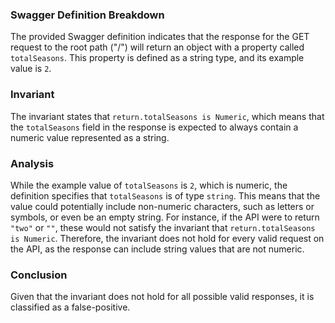 ### Swagger Definition Breakdown
The provided Swagger definition indicates that the response for the GET request to the root path ("/") will return an object with a property called `totalSeasons`. This property is defined as a string type, and its example value is `2`.

### Invariant
The invariant states that `return.totalSeasons is Numeric`, which means that the `totalSeasons` field in the response is expected to always contain a numeric value represented as a string.

### Analysis
While the example value of `totalSeasons` is `2`, which is numeric, the definition specifies that `totalSeasons` is of type `string`. This means that the value could potentially include non-numeric characters, such as letters or symbols, or even be an empty string. For instance, if the API were to return `"two"` or `""`, these would not satisfy the invariant that `return.totalSeasons is Numeric`. Therefore, the invariant does not hold for every valid request on the API, as the response can include string values that are not numeric.

### Conclusion
Given that the invariant does not hold for all possible valid responses, it is classified as a false-positive.

